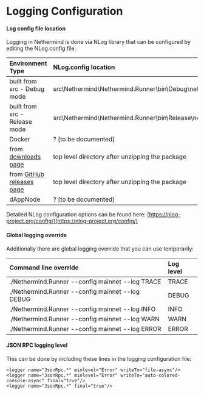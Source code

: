 # Logging Configuration

#### Log config file location

Logging in Nethermind is done via NLog library that can be configured by editing the NLog.config file.

| Environment Type | NLog.config location |
| :--- | :--- |
| built from src - Debug mode | src\Nethermind\Nethermind.Runner\bin\Debug\netcoreapp3.1\NLog.config |
| built from src - Release mode | src\Nethermind\Nethermind.Runner\bin\Release\netcoreapp3.1\NLog.config |
| Docker | ? \[to be documented\] |
| from [downloads page](https://downloads.nethermind.io) | top level directory after unzipping the package |
| from [GitHub releases page](https://github.com/NethermindEth/nethermind/releases) | top level directory after unzipping the package |
| dAppNode | ? \[to be documented\] |

Detailed NLog configuration options can be found here: [https://nlog-project.org/config/](https://nlog-project.org/config/)

#### Global logging override

Additionally there are global logging override that you can use temporarily:

| Command line override | Log level |
| :--- | :--- |
| ./Nethermind.Runner --config mainnet --log TRACE | TRACE |
| ./Nethermind.Runner --config mainnet --log DEBUG | DEBUG |
| ./Nethermind.Runner --config mainnet --log INFO | INFO |
| ./Nethermind.Runner --config mainnet --log WARN | WARN |
| ./Nethermind.Runner --config mainnet --log ERROR | ERROR |

#### JSON RPC logging level

This can be done by including these lines in the logging configuration file:

```text
<logger name="JsonRpc.*" minlevel="Error" writeTo="file-async"/>
<logger name="JsonRpc.*" minlevel="Error" writeTo="auto-colored-console-async" final="true"/>
<logger name="JsonRpc.*" final="true"/>
```

